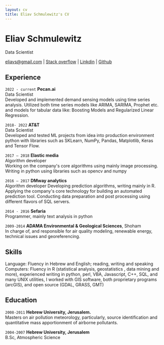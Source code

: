```yaml
---
layout: cv
title: Eliav Schmulewitz's CV
---
```

# Eliav Schmulewitz
Data Scientist

<div id="webaddress">
<a href="eliavs@gmail.com">eliavs@gmail.com</a>
| <a href="https://stackoverflow.com/users/397521/eliavs">Stack overflow</a>
|  <a href="https://stackoverflow.com/users/397521/eliavs">Linkdin</a>
 | <a href="https://stackoverflow.com/users/397521/eliavs">Github</a>
</div>


## Experience

 `2022 - current` **Pecan.ai**  
Data Scientist  
Developed and implemented demand sensing models using time series analysis.
Utilized both time series models like ARIMA, SARIMA, Prophet etc. and models for tabular data like: Boosting Models and Regularized Linear Regression. 

 `2018- 2022` **AT&T**   
Data Scientist   
Developed and tested ML projects from idea  into production environment 
python with libraries such as SKLearn, NumPy, Pandas, Matplotlib, Keras and Tensor Flow.

 `2017 – 2018` **Elastic media**   
Algorithm developer  
 Working on the company's core algorithms using mainly image processing. Writing in python using libraries  such as   opencv and numpy
  
 `2016 – 2017` **DMway analytics**   
 Algorithm developer
Developing prediction algorithms, writing mainly in R. 
Applying the company's core technology for building an automated prediction tool. 
Conducting data preparation and post processing using different flavors of SQL servers.
  
 `2014 - 2016`  **Sefaria**   
Programmer, mainly text analysis in python

 `2009-2014` **ADAMA Environmental & Geological Sciences**, Shoham  
In charge of, and responsible for air quality modeling, renewable energy, technical issues and
georeferencing.


## Skills

Language: Fluency in Hebrew and English; reading, writing and speaking  
Computers: Fluency in R (statistical analysis, geostatistics , data mining and more), experienced writing in python, perl, VBA, Javascript, C++, SQL, and many UNIX utilities, I worked with GIS software, both proprietary programs (arcGIS), and open source (GDAL, GRASS, GMT)



## Education

`2008-2011`
__Hebrew University, Jerusalem.__  
Masters on air pollution meteorology, particularly, source identification and quantitative
mass apportionment of airborne pollutants.

`2004-2007`
__Hebrew University, Jerusalem__  
B.Sc, Atmospheric Science


<!-- ### Footer

Last updated: March, 2024 -->


